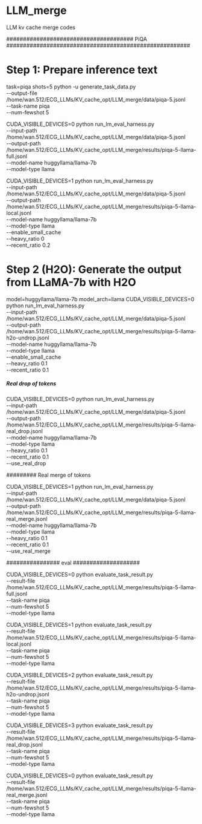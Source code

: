 # LLM_merge
LLM kv cache merge codes


###################################### PiQA #######################################################
  

# Step 1: Prepare inference text
task=piqa
shots=5
python -u generate_task_data.py \
  --output-file /home/wan.512/ECG_LLMs/KV_cache_opt/LLM_merge/data/piqa-5.jsonl \
  --task-name piqa \
  --num-fewshot 5


CUDA_VISIBLE_DEVICES=0 python run_lm_eval_harness.py \
  --input-path /home/wan.512/ECG_LLMs/KV_cache_opt/LLM_merge/data/piqa-5.jsonl \
  --output-path /home/wan.512/ECG_LLMs/KV_cache_opt/LLM_merge/results/piqa-5-llama-full.jsonl \
  --model-name huggyllama/llama-7b \
  --model-type llama


CUDA_VISIBLE_DEVICES=1 python run_lm_eval_harness.py \
  --input-path /home/wan.512/ECG_LLMs/KV_cache_opt/LLM_merge/data/piqa-5.jsonl \
  --output-path /home/wan.512/ECG_LLMs/KV_cache_opt/LLM_merge/results/piqa-5-llama-local.jsonl \
  --model-name huggyllama/llama-7b \
  --model-type llama \
  --enable_small_cache \
  --heavy_ratio 0 \
  --recent_ratio 0.2

  # Step 2 (H2O): Generate the output from LLaMA-7b with H2O
model=huggyllama/llama-7b
model_arch=llama
 CUDA_VISIBLE_DEVICES=0 python run_lm_eval_harness.py \
  --input-path /home/wan.512/ECG_LLMs/KV_cache_opt/LLM_merge/data/piqa-5.jsonl \
  --output-path /home/wan.512/ECG_LLMs/KV_cache_opt/LLM_merge/results/piqa-5-llama-h2o-undrop.jsonl \
  --model-name huggyllama/llama-7b \
  --model-type llama \
  --enable_small_cache \
  --heavy_ratio 0.1 \
  --recent_ratio 0.1


##### Real drop of tokens

CUDA_VISIBLE_DEVICES=0 python run_lm_eval_harness.py \
  --input-path /home/wan.512/ECG_LLMs/KV_cache_opt/LLM_merge/data/piqa-5.jsonl \
  --output-path /home/wan.512/ECG_LLMs/KV_cache_opt/LLM_merge/results/piqa-5-llama-real_drop.jsonl \
  --model-name huggyllama/llama-7b \
  --model-type llama \
  --heavy_ratio 0.1 \
  --recent_ratio 0.1 \
  --use_real_drop



######### Real merge of tokens

CUDA_VISIBLE_DEVICES=1 python run_lm_eval_harness.py \
  --input-path /home/wan.512/ECG_LLMs/KV_cache_opt/LLM_merge/data/piqa-5.jsonl \
  --output-path /home/wan.512/ECG_LLMs/KV_cache_opt/LLM_merge/results/piqa-5-llama-real_merge.jsonl \
  --model-name huggyllama/llama-7b \
  --model-type llama \
  --heavy_ratio 0.1 \
  --recent_ratio 0.1 \
  --use_real_merge

################ eval ####################

  CUDA_VISIBLE_DEVICES=0 python evaluate_task_result.py \
  --result-file /home/wan.512/ECG_LLMs/KV_cache_opt/LLM_merge/results/piqa-5-llama-full.jsonl \
  --task-name piqa \
  --num-fewshot 5 \
  --model-type llama

CUDA_VISIBLE_DEVICES=1 python evaluate_task_result.py \
  --result-file /home/wan.512/ECG_LLMs/KV_cache_opt/LLM_merge/results/piqa-5-llama-local.jsonl \
  --task-name piqa \
  --num-fewshot 5 \
  --model-type llama

CUDA_VISIBLE_DEVICES=2 python evaluate_task_result.py \
  --result-file /home/wan.512/ECG_LLMs/KV_cache_opt/LLM_merge/results/piqa-5-llama-h2o-undrop.jsonl \
  --task-name piqa \
  --num-fewshot 5 \
  --model-type llama

CUDA_VISIBLE_DEVICES=3 python evaluate_task_result.py \
  --result-file /home/wan.512/ECG_LLMs/KV_cache_opt/LLM_merge/results/piqa-5-llama-real_drop.jsonl \
  --task-name piqa \
  --num-fewshot 5 \
  --model-type llama

CUDA_VISIBLE_DEVICES=0 python evaluate_task_result.py \
  --result-file /home/wan.512/ECG_LLMs/KV_cache_opt/LLM_merge/results/piqa-5-llama-real_merge.jsonl \
  --task-name piqa \
  --num-fewshot 5 \
  --model-type llama
